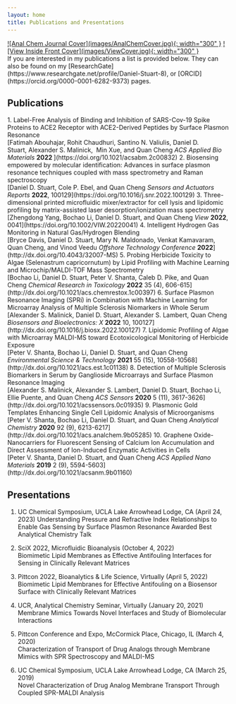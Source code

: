 ```yaml
---
layout: home
title: Publications and Presentations
---
```

<html>

</html>

<div markdown="1" class="body">
<div markdown="1" class="center">
<a href="https://pubs.acs.org/doi/10.1021/acs.analchem.9b05285" target="_blank" rel="noreferrer noopener">![Anal Chem Journal Cover](images/AnalChemCover.jpg){: width="300" }</a>
<a href="https://onlinelibrary.wiley.com/doi/10.1002/VIW.20220041" target="_blank" rel="noreferrer noopener">![View Inside Front Cover](images/ViewCover.jpg){: width="300" }</a>
</div>
If you are interested in my publications a list is provided below. They can also be found on my [ResearchGate](https://www.researchgate.net/profile/Daniel-Stuart-8), or [ORCID](https://orcid.org/0000-0001-6282-9373) pages.

## Publications ##
<div markdown="1" class="list">
1. Label-Free Analysis of Binding and Inhibition of SARS-Cov-19 Spike Proteins to ACE2 Receptor with ACE2-Derived Peptides by Surface Plasmon Resonance <br>
[Fatimah Abouhajar, Rohit Chaudhuri, Santino N. Valiulis, Daniel D. Stuart, Alexander S. Malinick,  Min Xue, and Quan Cheng <em>ACS Applied Bio Materials</em> <strong>2022 </strong>](https://doi.org/10.1021/acsabm.2c00832)
2. Biosensing empowered by molecular identification: Advances in surface plasmon resonance techniques coupled with mass spectrometry and Raman spectroscopy <br> 
[Daniel D. Stuart, Cole P. Ebel, and Quan Cheng <em>Sensors and Actuators Reports</em> <strong>2022</strong>, 100129](https://doi.org/10.1016/j.snr.2022.100129)
3. Three-dimensional printed microfluidic mixer/extractor for cell lysis and lipidomic profiling by matrix-assisted laser desorption/ionization mass spectrometry <br>
[Zhengdong Yang, Bochao Li, Daniel D. Stuart, and Quan Cheng <em>View</em> <strong>2022</strong>, 0041](https://doi.org/10.1002/VIW.20220041)
4. Intelligent Hydrogen Gas Monitoring in Natural Gas/Hydrogen Blending <br>
[Bryce Davis,  Daniel D. Stuart, Mary N. Maldonado, Venkat Kamavaram,  Quan Cheng, and Vinod Veedu <em>Offshore Technology Conference</em> <strong>2022</strong>](http://dx.doi.org/10.4043/32007-MS)
5. Probing Herbicide Toxicity to Algae (Selenastrum capricornutum) by Lipid Profiling with Machine Learning and Microchip/MALDI-TOF Mass Spectrometry <br>
[Bochao Li, Daniel D. Stuart, Peter V. Shanta, Caleb D. Pike, and Quan Cheng <em>Chemical Research in Toxicology</em> <strong>2022</strong> 35 (4), 606-615](http://dx.doi.org/10.1021/acs.chemrestox.1c00397)
6. Surface Plasmon Resonance Imaging (SPRi) in Combination with Machine Learning for Microarray Analysis of Multiple Sclerosis Niomarkers in Whole Serum <br>
[Alexander S. Malinick, Daniel D. Stuart, Alexander S. Lambert, Quan Cheng <em>Biosensors and Bioelectronics: X</em> <strong>2022</strong> 10, 100127](http://dx.doi.org/10.1016/j.biosx.2022.100127)
7. Lipidomic Profiling of Algae with Microarray MALDI-MS toward Ecotoxicological Monitoring of Herbicide Exposure <br>
[Peter V. Shanta, Bochao Li, Daniel D. Stuart, and Quan Cheng <em>Environmental Science & Technology</em> <strong>2021</strong> 55 (15), 10558-10568](http://dx.doi.org/10.1021/acs.est.1c01138)
8. Detection of Multiple Sclerosis Biomarkers in Serum by Ganglioside Microarrays and Surface Plasmon Resonance Imaging <br>
[Alexander S. Malinick, Alexander S. Lambert, Daniel D. Stuart, Bochao Li, Ellie Puente, and Quan Cheng <em>ACS Sensors</em> <strong>2020</strong> 5 (11), 3617-3626](http://dx.doi.org/10.1021/acssensors.0c01935)
9. Plasmonic Gold Templates Enhancing Single Cell Lipidomic Analysis of Microorganisms <br>
[Peter V. Shanta, Bochao Li, Daniel D. Stuart, and Quan Cheng <em>Analytical Chemistry</em> <strong>2020</strong> 92 (9), 6213-6217](http://dx.doi.org/10.1021/acs.analchem.9b05285)
10. Graphene Oxide-Nanocarriers for Fluorescent Sensing of Calcium Ion Accumulation and Direct Assessment of Ion-Induced Enzymatic Activities in Cells <br> 
[Peter V. Shanta, Daniel D. Stuart, and Quan Cheng <em>ACS Applied Nano Materials</em> <strong>2019</strong> 2 (9), 5594-5603](http://dx.doi.org/10.1021/acsanm.9b01160)
</div>

## Presentations ##
<div markdown="1" class="list">

1. UC Chemical Symposium, UCLA Lake Arrowhead Lodge, CA (April 24, 2023)
Understanding Pressure and Refractive Index Relationships to Enable Gas Sensing by Surface Plasmon Resonance
Awarded Best Analytical Chemistry Talk

2. SciX 2022, Microfluidic Bioanalysis (October 4, 2022)  
Biomimetic Lipid Membranes as Effective Antifouling Interfaces for Sensing in Clinically Relevant Matrices

3. Pittcon 2022, Bioanalytics & Life Science, Virtually (April 5, 2022)  
Biomimetic Lipid Membranes for Effective Antifouling on a Biosensor Surface with Clinically Relevant Matrices 

4. UCR, Analytical Chemistry Seminar, Virtually (January 20, 2021)  
Membrane Mimics Towards Novel Interfaces and Study of Biomolecular Interactions 

5. Pittcon Conference and Expo, McCormick Place, Chicago, IL (March 4, 2020)  
Characterization of Transport of Drug Analogs through Membrane Mimics with SPR Spectroscopy and MALDI-MS
		
6. UC Chemical Symposium, UCLA Lake Arrowhead Lodge, CA (March 25, 2019)  
Novel Characterization of Drug Analog Membrane Transport Through Coupled SPR-MALDI Analysis
</div>
</div>
